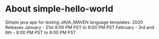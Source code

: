 # About simple-hello-world

Simple java app for testing JAVA_MAVEN language templates.
2020 Releases
January - 21st 8:00 PM PST to 9:00 PM PST
February - 3rd and 8th - 8:00 PM PST to 9:00 PM PST





